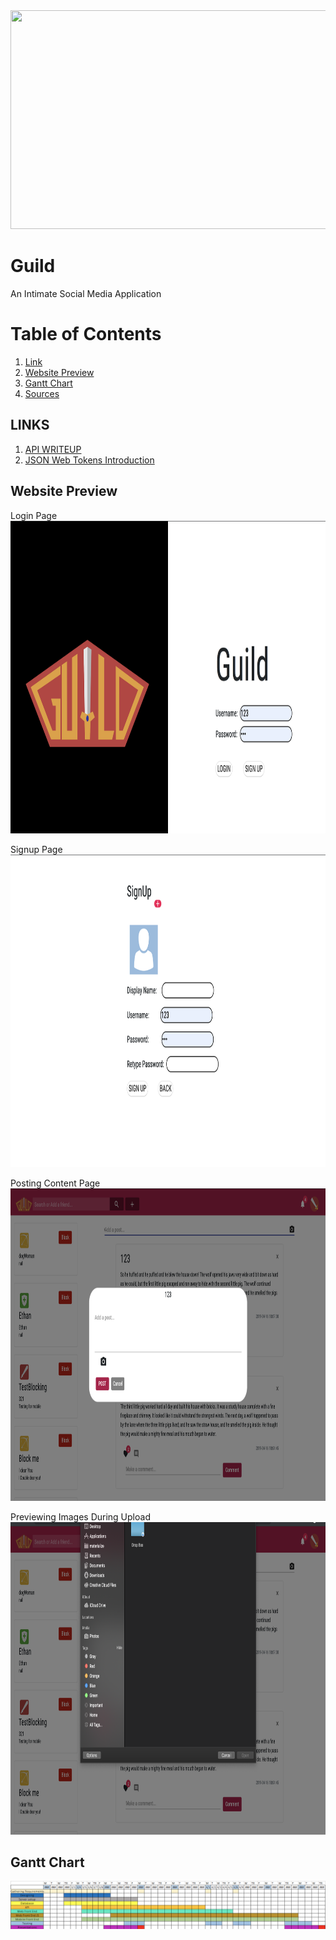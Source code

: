 <img src="https://github.com/atarisafari/LargeProject/blob/master/web/src/imgs/Guild_Logo.png" width="650" height="350">

# Guild
An Intimate Social Media Application

Table of Contents
=================
1. [ Link ](#link) 
2. [ Website Preview ](#preview)
3. [ Gantt Chart ](#ganttChart)
4. [ Sources ](#source)

<a name="link"></a>
## LINKS
1. [API WRITEUP](API/README.md)
2. [JSON Web Tokens Introduction](http://jwt.io)

<a name="preview"></a>
## Website Preview
Login Page
<img src="LoginPage.png" width="1000" height="500">

Signup Page
<img src="SignupPage.png" width="1000" height="500">

Posting Content Page
<img src="PostPage.png" width="1000" height="500">

Previewing Images During Upload 
<img src="UploadImage.png" width="1000" height="500">

<a name="ganttChart"></a>
## Gantt Chart
<img src="GanttChart.png">
